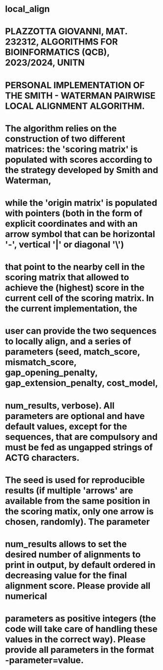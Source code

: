 # local_align
# PLAZZOTTA GIOVANNI, MAT. 232312, ALGORITHMS FOR BIOINFORMATICS (QCB), 2023/2024, UNITN
# PERSONAL IMPLEMENTATION OF THE SMITH - WATERMAN PAIRWISE LOCAL ALIGNMENT ALGORITHM.

# The algorithm relies on the construction of two different matrices: the 'scoring matrix' is populated with scores according to the strategy developed by Smith and Waterman, 
# while the 'origin matrix' is populated with pointers (both in the form of explicit coordinates and with an arrow symbol that can be horizontal '-', vertical '|' or diagonal '\\') 
# that point to the nearby cell in the scoring matrix that allowed to achieve the (highest) score in the current cell of the scoring matrix. In the current implementation, the 
# user can provide the two sequences to locally align, and a series of parameters (seed, match_score, mismatch_score, gap_opening_penalty, gap_extension_penalty, cost_model, 
# num_results, verbose). All parameters are optional and have default values, except for the sequences, that are compulsory and must be fed as ungapped strings of ACTG characters. 
# The seed is used for reproducible results (if multiple 'arrows' are available from the same position in the scoring matix, only one arrow is chosen, randomly). The parameter 
# num_results allows to set the desired number of alignments to print in output, by default ordered in decreasing value for the final alignment score. Please provide all numerical 
# parameters as positive integers (the code will take care of handling these values in the correct way). Please provide all parameters in the format -parameter=value.
